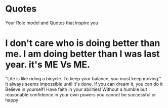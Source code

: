 # Quotes
Your Role model and Quotes that inspire you
# I don't care who is doing better than me. I am doing better than I was last year. it's ME Vs ME.

"Life is like riding a bicycle. To keep your balance, you must keep moving."
It always seems impossible until it's done.
If you can dream it, you can do it
Believe in yourself! Have faith in your abilities! Without a humble but reasonable confidence in your own powers you cannot be successful or happy


